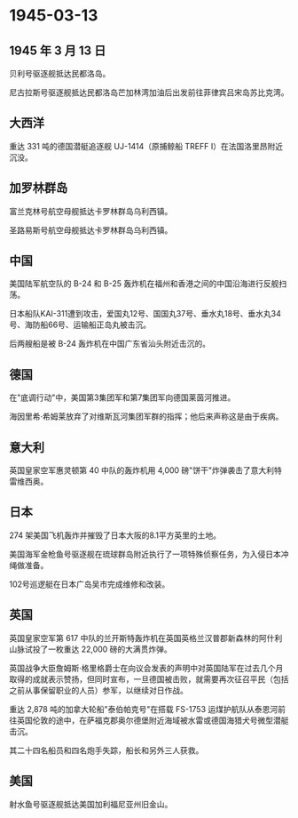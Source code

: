 # 1945-03-13

## 1945 年 3 月 13 日

贝利号驱逐舰抵达民都洛岛。

尼古拉斯号驱逐舰抵达民都洛岛芒加林湾加油后出发前往菲律宾吕宋岛苏比克湾。

## 大西洋

重达 331 吨的德国潜艇追逐舰 UJ-1414（原捕鲸船 TREFF
I）在法国洛里昂附近沉没。

## 加罗林群岛

富兰克林号航空母舰抵达卡罗林群岛乌利西镇。

圣路易斯号航空母舰抵达卡罗林群岛乌利西镇。

## 中国

美国陆军航空队的 B-24 和 B-25
轰炸机在福州和香港之间的中国沿海进行反舰扫荡。

日本船队KAI-311遭到攻击，爱国丸12号、国国丸37号、垂水丸18号、垂水丸34号、海防船66号、运输船正岛丸被击沉。

后两艘船是被 B-24 轰炸机在中国广东省汕头附近击沉的。

## 德国

在"底调行动"中，美国第3集团军和第7集团军向德国莱茵河推进。

海因里希·希姆莱放弃了对维斯瓦河集团军群的指挥；他后来声称这是由于疾病。

## 意大利

英国皇家空军惠灵顿第 40 中队的轰炸机用 4,000
磅"饼干"炸弹袭击了意大利特雷维西奥。

## 日本

274 架美国飞机轰炸并摧毁了日本大阪的8.1平方英里的土地。

美国海军金枪鱼号驱逐舰在琉球群岛附近执行了一项特殊侦察任务，为入侵日本冲绳做准备。

102号巡逻艇在日本广岛吴市完成维修和改装。

## 英国

英国皇家空军第 617
中队的兰开斯特轰炸机在英国英格兰汉普郡新森林的阿什利山脉试投了一枚重达
22,000 磅的大满贯炸弹。

英国战争大臣詹姆斯·格里格爵士在向议会发表的声明中对英国陆军在过去几个月取得的成就表示赞扬，但同时宣布，一旦德国被击败，就需要再次征召平民（包括之前从事保留职业的人员）参军，以继续对日作战。

重达 2,878 吨的加拿大轮船"泰伯帕克号"在搭载 FS-1753
运煤护航队从泰恩河前往英国伦敦的途中，在萨福克郡奥尔德堡附近海域被水雷或德国海猎犬号微型潜艇击沉。

其二十四名船员和四名炮手失踪，船长和另外三人获救。

## 美国

射水鱼号驱逐舰抵达美国加利福尼亚州旧金山。

